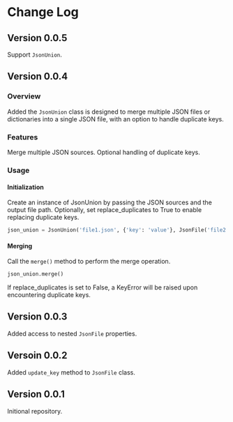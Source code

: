 # Change Log

## Version 0.0.5
Support `JsonUnion`.

## Version 0.0.4
### Overview
Added the `JsonUnion` class is designed to merge multiple JSON files or dictionaries into a single JSON file, with an option to handle duplicate keys.

### Features
Merge multiple JSON sources.
Optional handling of duplicate keys.

### Usage

#### Initialization
Create an instance of JsonUnion by passing the JSON sources and the output file path. Optionally, set replace_duplicates to True to enable replacing duplicate keys.
```Python
json_union = JsonUnion('file1.json', {'key': 'value'}, JsonFile('file2.json'), 'output.json', replace_duplicates=True)
```

#### Merging
Call the `merge()` method to perform the merge operation.
```Python
json_union.merge()
```
If replace_duplicates is set to False, a KeyError will be raised upon encountering duplicate keys.

## Version 0.0.3
Added access to nested `JsonFile` properties.

## Versoin 0.0.2
Added `update_key` method to `JsonFile` class.

## Version 0.0.1
Initional repository.